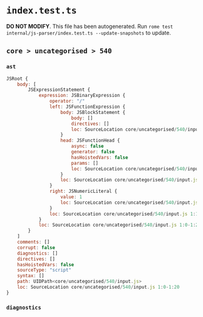 # `index.test.ts`

**DO NOT MODIFY**. This file has been autogenerated. Run `rome test internal/js-parser/index.test.ts --update-snapshots` to update.

## `core > uncategorised > 540`

### `ast`

```javascript
JSRoot {
	body: [
		JSExpressionStatement {
			expression: JSBinaryExpression {
				operator: "/"
				left: JSFunctionExpression {
					body: JSBlockStatement {
						body: []
						directives: []
						loc: SourceLocation core/uncategorised/540/input.js 1:13-1:15
					}
					head: JSFunctionHead {
						async: false
						generator: false
						hasHoistedVars: false
						params: []
						loc: SourceLocation core/uncategorised/540/input.js 1:10-1:12
					}
					loc: SourceLocation core/uncategorised/540/input.js 1:1-1:15
				}
				right: JSNumericLiteral {
					value: 1
					loc: SourceLocation core/uncategorised/540/input.js 1:18-1:19
				}
				loc: SourceLocation core/uncategorised/540/input.js 1:1-1:19
			}
			loc: SourceLocation core/uncategorised/540/input.js 1:0-1:20
		}
	]
	comments: []
	corrupt: false
	diagnostics: []
	directives: []
	hasHoistedVars: false
	sourceType: "script"
	syntax: []
	path: UIDPath<core/uncategorised/540/input.js>
	loc: SourceLocation core/uncategorised/540/input.js 1:0-1:20
}
```

### `diagnostics`

```

```
